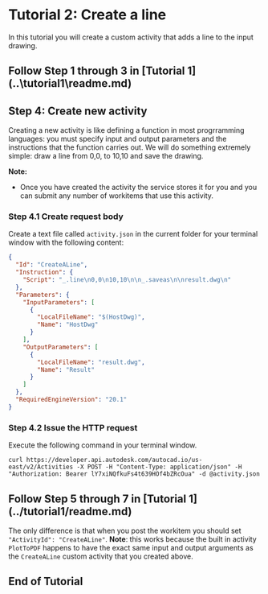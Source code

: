 # Tutorial 2: Create a line
In this tutorial you will create a custom activity that adds a line to the input drawing.
## Follow Step 1 through 3 in [Tutorial 1] (..\tutorial1\readme.md)
## Step 4: Create new activity
Creating a new activity is like defining a function in most progrramming languages: you must specify input and output parameters and the instructions that the function carries out. We will do something extremely simple: draw a line from 0,0, to 10,10 and save the drawing.

**Note:** 
+ Once you have created the activity the service stores it for you and you can submit any number of workitems that use this activity.

### Step 4.1 Create request body
Create a text file called `activity.json` in the current folder for your terminal window with the following content:
```json
{
  "Id": "CreateALine",
  "Instruction": {
    "Script": "_.line\n0,0\n10,10\n\n_.saveas\n\nresult.dwg\n"
  },
  "Parameters": {
    "InputParameters": [
      {
        "LocalFileName": "$(HostDwg)",
        "Name": "HostDwg"
      }
    ],
    "OutputParameters": [
      {
        "LocalFileName": "result.dwg",
        "Name": "Result"
      }
    ]
  },
  "RequiredEngineVersion": "20.1"
}
```
### Step 4.2 Issue the HTTP request 
Execute the following command in your terminal window. 
```
curl https://developer.api.autodesk.com/autocad.io/us-east/v2/Activities -X POST -H "Content-Type: application/json" -H "Authorization: Bearer lY7xiNQfkuFs4t639HOf4bZRcOua" -d @activity.json
```
## Follow Step 5 through 7 in [Tutorial 1] (../tutorial1/readme.md)
The only difference is that when you post the workitem you should set `"ActivityId": "CreateALine"`. **Note**: this works because the built in activity `PlotToPDF` happens to have the exact same input and output arguments as the `CreateALine` custom activity that you created above.

End of Tutorial
---

